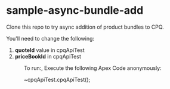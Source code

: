 # sample-async-bundle-add

Clone this repo to try async addition of product bundles to CPQ. 

You'll need to change the following:

<ol>
  <li><b>quoteId</b> value in cpqApiTest</li>
  <li><b>priceBookId</b> in cpqApiTest</li>
<ol>

To run:, Execute the following Apex Code anonymously:

~cpqApiTest.cpqApiTest();
